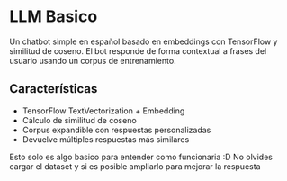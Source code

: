 # LLM Basico

Un chatbot simple en español basado en embeddings con TensorFlow y similitud de coseno. El bot responde de forma contextual a frases del usuario usando un corpus de entrenamiento.

## Características
- TensorFlow TextVectorization + Embedding
- Cálculo de similitud de coseno
- Corpus expandible con respuestas personalizadas
- Devuelve múltiples respuestas más similares

Esto solo es algo basico para entender como funcionaria :D
No olvides cargar el dataset y si es posible ampliarlo para mejorar la respuesta
